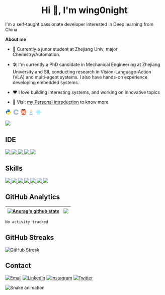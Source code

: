 <!-- The repo is built using Sukhman Singh's profile as a tempolate -->
<h1 align="center">Hi 👋, I'm wing0night</h1>

I'm a self-taught passionate developer interested in Deep learning from China

**About me**

- 🏢 Currently a junor student at Zhejiang Univ, major Chemistry/Automation. 

- 🛠️ I'm currently a PhD candidate in Mechanical Engineering at Zhejiang University and SII, conducting research in Vision-Language-Action (VLA) and multi-agent systems. I also have hands-on experience developing embedded systems. 

- ❤️ I love building interesting systems, and working on innovative topics

- 💬 Visit [my Personal introduction](https://iw3ft6u1hzy.feishu.cn/wiki/I6Cpwu4GPiPWkbkKDAhcixhvnTd) to know more 

<code><img height="20" alt="javascript" src="https://raw.githubusercontent.com/github/explore/80688e429a7d4ef2fca1e82350fe8e3517d3494d/topics/python/python.png"></code>
<code><img height="20" alt="typescript" src="https://raw.githubusercontent.com/github/explore/80688e429a7d4ef2fca1e82350fe8e3517d3494d/topics/c/c.png"></code>
<code><img height="20" alt="graphql" src="https://raw.githubusercontent.com/github/explore/5c058a388828bb5fde0bcafd4bc867b5bb3f26f3/topics/html/html.png"></code>
<code><img height="20" alt="graphql" src="https://raw.githubusercontent.com/github/explore/5c058a388828bb5fde0bcafd4bc867b5bb3f26f3/topics/java/java.png"></code>
<code><img height="20" alt="graphql" src="https://raw.githubusercontent.com/github/explore/5c058a388828bb5fde0bcafd4bc867b5bb3f26f3/topics/react/react.png"></code>

[![](https://github-profile-summary-cards.vercel.app/api/cards/profile-details?username=wing0night&theme=dark)](https://github.com/wing0night)

<!-- ## Top Repositories
[![Readme Card](https://github-readme-stats.vercel.app/api/pin/?username=SUKHMAN-SINGH-1612&theme=dark&hide_border=true&repo=Data-Science-Projects)](https://github.com/SUKHMAN-SINGH-1612/Data-Science-Projects) [![Readme Card](https://github-readme-stats.vercel.app/api/pin/?username=SUKHMAN-SINGH-1612&theme=dark&hide_border=true&repo=IBM-AI-Engineering)](https://github.com/SUKHMAN-SINGH-1612/IBM-AI-Engineering) -->

## IDE
[![](https://img.shields.io/badge/Python-FFD43B?style=for-the-badge&logo=python&logoColor=blue) ![](https://img.shields.io/badge/Arduino_IDE-00979D?style=for-the-badge&logo=arduino&logoColor=white) ![](	https://img.shields.io/badge/keil-F9AB00?style=for-the-badge&logo=Keil&color=525252) ![](https://img.shields.io/badge/PyCharm-000000.svg?&style=for-the-badge&logo=PyCharm&logoColor=white) ![](https://img.shields.io/badge/VSCode-0078D4?style=for-the-badge&logo=visual%20studio%20code&logoColor=white)](https://github.com/wing0night)

## Skills
[![](https://img.shields.io/badge/Python-FFD43B?style=for-the-badge&logo=python&logoColor=blue) ![](https://img.shields.io/badge/C-F37626.svg?&style=for-the-badge&logo=c&logoColor=white) ![](https://img.shields.io/badge/C++-F37626.svg?&style=for-the-badge&logo=C++&logoColor=white) ![](https://img.shields.io/badge/java-F37626.svg?&style=for-the-badge&logo=Java&logoColor=white) ![](https://img.shields.io/badge/PyTorch-EE4C2C?style=for-the-badge&logo=pytorch&logoColor=white) ![](https://img.shields.io/badge/HTML-E34F26?style=for-the-badge&logo=html5&logoColor=white) ![](https://img.shields.io/badge/CSS-1572B6?style=for-the-badge&logo=css3&logoColor=white)](https://github.com/SUKHMAN-SINGH-1612) 



## GitHub Analytics
| <a href="https://github.com/wing0night/github-readme-stats"><img align="center" src="https://github-readme-stats.vercel.app/api?username=wing0night&show_icons=true&include_all_commits=true&theme=buefy&hide_border=true" alt="Anurag's github stats" /></a> | <a href="https://github.com/wing0night/github-readme-stats"><img align="center" src="https://github-readme-stats.vercel.app/api/top-langs/?username=wing0night&layout=compact&theme=buefy&hide_border=true" /></a> |
| ------------- | ------------- |

<!--START_SECTION:waka-->

```txt
No activity tracked
```

<!--END_SECTION:waka-->

## GitHub Streaks
[![GitHub Streak](https://github-readme-streak-stats.herokuapp.com?user=wing0night&theme=dark&hide_border=true)](https://git.io/streak-stats)

<!-- ## Trophie Stats
![](https://github-profile-trophy.vercel.app/?username=wing0night&theme=onedark) -->

<!-- ## Portfolio Website
[![Static Badge](https://img.shields.io/badge/Website-%20?style=for-the-badge&label=Portfolio&labelColor=dark&color=blue)](https://www.sukhmansingh.tech) -->

## Contact
[![Email](https://img.shields.io/badge/Gmail-D14836?style=for-the-badge&logo=gmail&logoColor=white)](mailto:wcy0590@gmail.com) [![LinkedIn](https://img.shields.io/badge/LinkedIn-0077B5?style=for-the-badge&logo=linkedin&logoColor=white)](https://www.linkedin.com/in/%E6%99%A8%E7%BF%BC-%E7%8E%8B-27590431a/) [![Instagram](https://img.shields.io/badge/Instagram-E4405F?style=for-the-badge&logo=instagram&logoColor=white)](https://www.instagram.com/wing0night/) [![Twitter](https://img.shields.io/badge/Twitter-1DA1F2?style=for-the-badge&logo=twitter&logoColor=white)](https://x.com/wing0night)

![Snake animation](https://github.com/wing0night/wing0night/blob/main/assets/github-contribution-grid-snake.svg)

